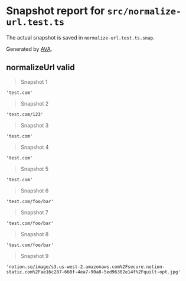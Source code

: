 # Snapshot report for `src/normalize-url.test.ts`

The actual snapshot is saved in `normalize-url.test.ts.snap`.

Generated by [AVA](https://avajs.dev).

## normalizeUrl valid

> Snapshot 1

    'test.com'

> Snapshot 2

    'test.com/123'

> Snapshot 3

    'test.com'

> Snapshot 4

    'test.com'

> Snapshot 5

    'test.com'

> Snapshot 6

    'test.com/foo/bar'

> Snapshot 7

    'test.com/foo/bar'

> Snapshot 8

    'test.com/foo/bar'

> Snapshot 9

    'notion.so/image/s3.us-west-2.amazonaws.com%2Fsecure.notion-static.com%2Fae16c287-668f-4ea7-90a8-5ed96302e14f%2Fquilt-opt.jpg'
